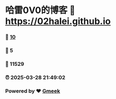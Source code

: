 # 哈雷0V0的博客 :link: https://02halei.github.io 
### :page_facing_up: [10](https://02halei.github.io/tag.html) 
### :speech_balloon: 5 
### :hibiscus: 11529 
### :alarm_clock: 2025-03-28 21:49:02 
### Powered by :heart: [Gmeek](https://github.com/Meekdai/Gmeek)
